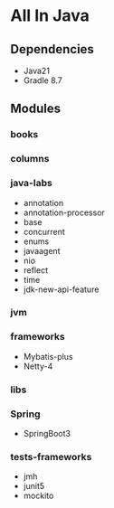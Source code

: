 # All In Java

## Dependencies

- Java21
- Gradle 8.7

## Modules

### books

### columns

### java-labs

- annotation
- annotation-processor
- base
- concurrent
- enums
- javaagent
- nio
- reflect
- time
- jdk-new-api-feature

### jvm

### frameworks

- Mybatis-plus
- Netty-4

### libs

### Spring

- SpringBoot3

### tests-frameworks

- jmh
- junit5
- mockito
